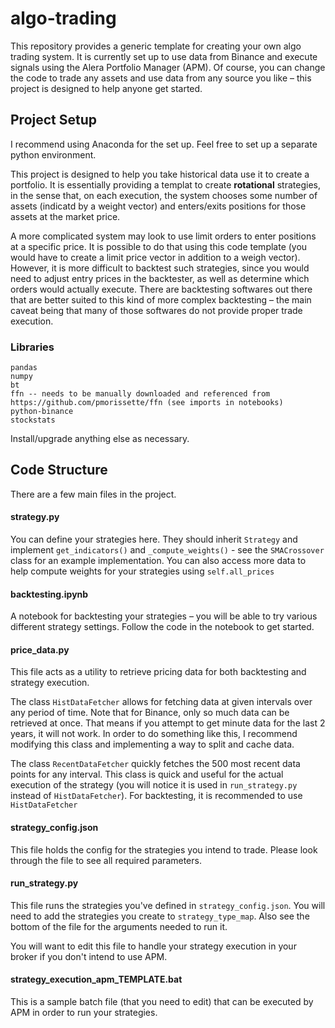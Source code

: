 # algo-trading
This repository provides a generic template for creating your own algo trading system. It is currently set up to use data from Binance and execute signals using the Alera Portfolio Manager (APM). Of course, you can change the code to trade any assets and use data from any source you like &ndash; this project is designed to help anyone get started.

## Project Setup
I recommend using Anaconda for the set up. Feel free to set up a separate python environment.

This project is designed to help you take historical data use it to create a portfolio. It is essentially providing a templat to create **rotational** strategies, in the sense that, on each execution, the system chooses some number of assets (indicatd by a weight vector) and enters/exits positions for those assets at the market price.

A more complicated system may look to use limit orders to enter positions at a specific price. It is possible to do that using this code template (you would have to create a limit price vector in addition to a weigh vector). However, it is more difficult to backtest such strategies, since you would need to adjust entry prices in the backtester, as well as determine which orders would actually execute. There are backtesting softwares out there that are better suited to this kind of more complex backtesting &ndash; the main caveat being that many of those softwares do not provide proper trade execution.

### Libraries
```
pandas
numpy
bt
ffn -- needs to be manually downloaded and referenced from https://github.com/pmorissette/ffn (see imports in notebooks)
python-binance
stockstats
```
Install/upgrade anything else as necessary.

## Code Structure
There are a few main files in the project. 

#### strategy.py
You can define your strategies here. They should inherit `Strategy` and implement `get_indicators()` and `_compute_weights()` - see the `SMACrossover` class for an example implementation. You can also access more data to help compute weights for your strategies using `self.all_prices`

#### backtesting.ipynb
A notebook for backtesting your strategies &ndash; you will be able to try various different strategy settings. Follow the code in the notebook to get started.

#### price_data.py
This file acts as a utility to retrieve pricing data for both backtesting and strategy execution. 

The class `HistDataFetcher` allows for fetching data at given intervals over any period of time. Note that for Binance, only so much data can be retrieved at once. That means if you attempt to get minute data for the last 2 years, it will not work. In order to do something like this, I recommend modifying this class and implementing a way to split and cache data.

The class `RecentDataFetcher` quickly fetches the 500 most recent data points for any interval. This class is quick and useful for the actual execution of the strategy (you will notice it is used in `run_strategy.py` instead of `HistDataFetcher`). For backtesting, it is recommended to use `HistDataFetcher`

#### strategy_config.json
This file holds the config for the strategies you intend to trade. Please look through the file to see all required parameters.

#### run_strategy.py
This file runs the strategies you've defined in `strategy_config.json`. You will need to add the strategies you create to `strategy_type_map`. Also see the bottom of the file for the arguments needed to run it.

You will want to edit this file to handle your strategy execution in your broker if you don't intend to use APM.

#### strategy_execution_apm_TEMPLATE.bat
This is a sample batch file (that you need to edit) that can be executed by APM in order to run your strategies.
